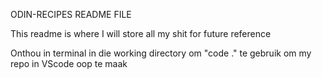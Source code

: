 ODIN-RECIPES README FILE

This readme is where I will store all my shit for future reference

Onthou in terminal in die working directory om "code ." te gebruik om my repo in VScode oop te maak